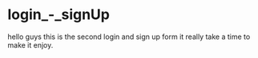 # login_-_signUp
hello guys this is the second login and sign up form it really take a time to make it enjoy.
